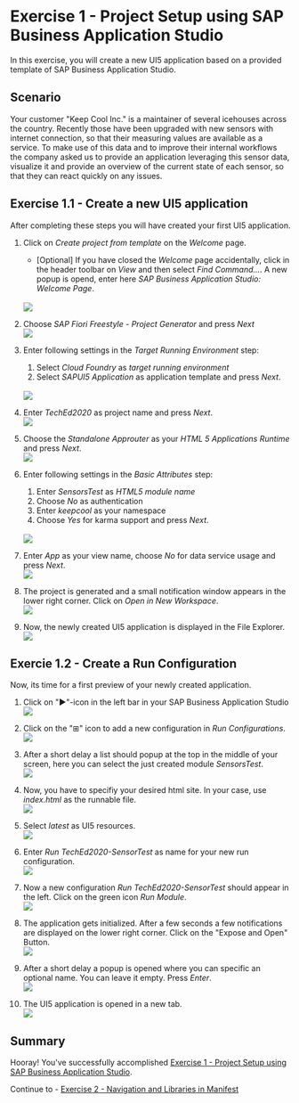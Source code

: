 # Exercise 1 - Project Setup using SAP Business Application Studio

In this exercise, you will create a new UI5 application based on a provided template of SAP Business Application Studio.

## Scenario
Your customer "Keep Cool Inc." is a maintainer of several icehouses across the country. Recently those have been upgraded with new sensors with internet connection, so that their measuring values are available as a service. To make use of this data and to improve their internal workflows the company asked us to provide an application leveraging this sensor data, visualize it and provide an overview of the current state of each sensor, so that they can react quickly on any issues.

## Exercise 1.1 - Create a new UI5 application

After completing these steps you will have created your first UI5 application.

1. Click on *Create project from template* on the *Welcome* page.
    * [Optional] If you have closed the *Welcome* page accidentally, click in the header toolbar on *View* and then select *Find Command...*. A new popup is opend, enter here *SAP Business Application Studio: Welcome Page*.</ul>
<br>![](images/01_01_0010.png)

2. Choose *SAP Fiori Freestyle - Project Generator* and press *Next*
<br>![](images/01_01_0020.png)

3. Enter following settings in the *Target Running Environment* step: 
    1. Select *Cloud Foundry* as *target running environment*
    2. Select *SAPUI5 Application* as application template and press *Next*.</ol>
<br>![](images/01_01_0030.png)<ol>

4. Enter *TechEd2020* as project name and press *Next*.
<br>![](images/01_01_0040.png)

5. Choose the *Standalone Approuter* as your *HTML 5 Applications Runtime* and press *Next*.
<br>![](images/01_01_0050.png)

6. Enter following settings in the *Basic Attributes* step:
    1. Enter *SensorsTest* as *HTML5 module name* 
    2. Choose *No* as authentication
    3. Enter *keepcool* as your namespace
    4. Choose *Yes* for karma support and press *Next*.</ol>
<br>![](images/01_01_0060.png)<ol>

7. Enter *App* as your view name, choose *No* for data service usage and press *Next*.
<br>![](images/01_01_0070.png)

8. The project is generated and a small notification window appears in the lower right corner. Click on *Open in New Workspace*.
<br>![](images/01_01_0080.png)

9. Now, the newly created UI5 application is displayed in the File Explorer.
<br>![](images/01_01_0090.png)

## Exercie 1.2 - Create a Run Configuration
Now, its time for a first preview of your newly created application.

1. Click on "&#9654;"-icon in the left bar in your SAP Business Application Studio
<br>![](images/01_02_0010.png)

2. Click on the "&plusb;" icon to add a new configuration in *Run Configurations*.
<br>![](images/01_02_0020.png)

3. After a short delay a list should popup at the top in the middle of your screen, here you can select the just created module *SensorsTest*.
<br>![](images/01_02_0030.png)

4. Now, you have to specifiy your desired html site. In your case, use *index.html* as the runnable file.
<br>![](images/01_02_0040.png)

5. Select *latest* as UI5 resources.
<br>![](images/01_02_0050.png)

6. Enter *Run TechEd2020-SensorTest* as name for your new run configuration.
<br>![](images/01_02_0060.png)

7. Now a new configuration *Run TechEd2020-SensorTest* should appear in the left. Click on the green icon *Run Module*.
<br>![](images/01_02_0070.png)

8. The application gets initialized. After a few seconds a few notifications are displayed on the lower right corner. Click on the "Expose and Open" Button.
<br>![](images/01_02_0080.png)

9. After a short delay a popup is opened where you can specific an optional name. You can leave it empty. Press *Enter*.
<br>![](images/01_02_0090.png)

10. The UI5 application is opened in a new tab.
<br>![](images/01_02_0100.png)

## Summary
Hooray! You've successfully accomplished [Exercise 1 - Project Setup using SAP Business Application Studio](#exercise-1-project-setup-using-sap-business-applicationsstudio).

Continue to - [Exercise 2 - Navigation and Libraries in Manifest](../ex2/README.md)

